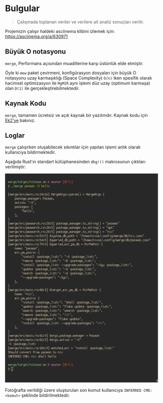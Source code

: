 # Bulgular

> Çalışmada toplanan veriler ve verilere ait analiz sonuçları verilir.

Projemizin çalışır haldeki asciinema klibini izlemek için: <https://asciinema.org/a/630971>

## Büyük O notasyonu

`merge`, Performans açısından muadillerine karşı üstünlük elde etmiştir.

Öyle ki `mew` paket çevirmeni, konfigürasyon dosyaları için büyük O notasyonu uzay karmaşıklığı (Space Complexity) `O(n)` iken
spesifik olarak hacimsel optimizasyon ile `MgMIR` aynı işlemi düz uzay (optimum karmaşa) olan `O(1)`
ile gerçekleştirebilmektedir.

## Kaynak Kodu

`merge`, tamamen ücretsiz ve açık kaynak bir yazılımdır.
Kaynak kodu için [Ek2'ye](https://github.com/orhnk/merge) bakınız.

## Loglar

`merge` çalışırken oluşabilecek sıkıntılar için yapılan işlemi anlık olarak kullanıcıya bildirmektedir.

Aşağıda Rust'ın standart kütüphanesinden `dbg!()` makrosunun çıktıları verilmiştir:

![gorsel_yuklenemedi](image.png)

Fotoğrafta verildiği üzere oluşturulan son komut kullanıcıya `INFERRED CMD: <komut>` şeklinde bildirilmektedir.
